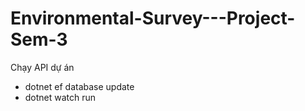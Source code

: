 # Environmental-Survey---Project-Sem-3

Chạy API dự án
- dotnet ef database update
- dotnet watch run
